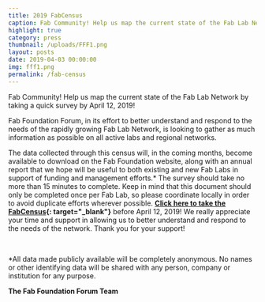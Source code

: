 ```yaml
---
title: 2019 FabCensus
caption: Fab Community! Help us map the current state of the Fab Lab Network!
highlight: true
category: press
thumbnail: /uploads/FFF1.png
layout: posts
date: 2019-04-03 00:00:00
img: fff1.png
permalink: /fab-census
---
```


Fab Community\! Help us map the current state of the Fab Lab Network by taking a quick survey by April 12, 2019\!

Fab Foundation Forum, in its effort to better understand and respond to the needs of the rapidly growing Fab Lab Network, is looking to gather as much information as possible on all active labs and regional networks.&nbsp;

The data collected through this census will, in the coming months, become available to download on the Fab Foundation website, along with an annual report that we hope will be useful to both existing and new Fab Labs in support of funding and management efforts.\* The survey should take no more than 15 minutes to complete. Keep in mind that this document should only be completed once per Fab Lab, so please coordinate locally in order to avoid duplicate efforts wherever possible.&nbsp;**[Click here to take the FabCensus](https://goo.gl/forms/pbiuYlOCbP0UPtml1){: target="_blank"}**&nbsp;before April 12, 2019\! We really appreciate your time and support in allowing us to better understand and respond to the needs of the network. Thank you for your support\!

&nbsp;

\*All data made publicly available will be completely anonymous. No names or other identifying data will be shared with any person, company or institution for any purpose.

**The Fab Foundation Forum Team&nbsp;**